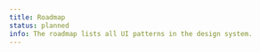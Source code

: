 ```yaml
---
title: Roadmap
status: planned
info: The roadmap lists all UI patterns in the design system.
---
```


[//]: # "TODO: Needs rewriting in relation to La Trobe"